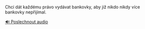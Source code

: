 
Chci dát každému právo vydávat bankovky, aby již nikdo nikdy více bankovky nepřijímal.

[🔊 Poslechnout audio](/data/7-paragraphs/audio/chapter_82/para_001-Chci-dt-kadmu-prvo-vydvat-bankovky-aby-ji-n.mp3)

